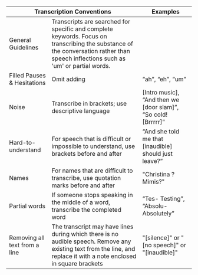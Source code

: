 <table class="table-conventions">
  <thead>
    <tr>
      <th colspan="2">Transcription Conventions</th>
      <th>Examples</th>
    </tr>
  </thead>
  <tbody>
    <tr>
      <td>General Guidelines</td>
      <td>Transcripts are searched for specific and complete keywords. Focus on transcribing the substance of the conversation rather than speech inflections such as 'um' or partial words.</td>
      <td></td>
    </tr>
    <tr>
      <td>Filled Pauses &amp; Hesitations</td>
      <td>Omit adding</td>
      <td>“ah”, “eh”, “um”</td>
    </tr>
    <tr>
      <td>Noise</td>
      <td>Transcribe in brackets; use descriptive language</td>
      <td>[Intro music], “And then we [door slam]”, “So cold! [Brrrrr]”</td>
    </tr>
    <tr>
      <td>Hard-to-understand</td>
      <td>For speech that is difficult or impossible to understand, use brackets before and after</td>
      <td>“And she told me that [inaudible] should just leave?”</td>
    </tr>
    <tr>
      <td>Names</td>
      <td>For names that are difficult to transcribe, use quotation marks before and after</td>
      <td>"Christina ?Mimis?"</td>
    </tr>
    <tr>
      <td>Partial words</td>
      <td>If someone stops speaking in the middle of a word, transcribe the completed word</td>
      <td>“Tes- Testing”, “Absolu- Absolutely”</td>
    </tr>
    <tr>
      <td>Removing all text from a line</td>
      <td>The transcript may have lines during which there is no audible speech. Remove any existing text from the line, and replace it with a note enclosed in square brackets</td>
      <td>"[silence]" or "[no speech]" or "[inaudible]"</td>
    </tr>
  </tbody>
</table>
